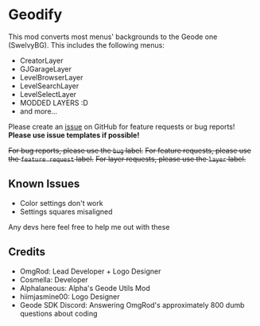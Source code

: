 # Geodify

This mod converts most menus' backgrounds to the Geode one (SwelvyBG). This includes the following menus:
- CreatorLayer
- GJGarageLayer
- LevelBrowserLayer
- LevelSearchLayer
- LevelSelectLayer
- MODDED LAYERS :D
- and more...

Please create an [issue](https://github.com/OmgRod/Geodify/issues) on GitHub for feature requests or bug reports!
**Please use issue templates if possible!**

~~For bug reports, please use the `bug` label.~~
~~For feature requests, please use the `feature request` label.~~
~~For layer requests, please use the `layer` label.~~

## Known Issues

- Color settings don't work
- Settings squares misaligned

Any devs here feel free to help me out with these

## Credits

- OmgRod: Lead Developer + Logo Designer
- Cosmella: Developer
- Alphalaneous: Alpha's Geode Utils Mod
- hiimjasmine00: Logo Designer
- Geode SDK Discord: Answering OmgRod's approximately 800 dumb questions about coding